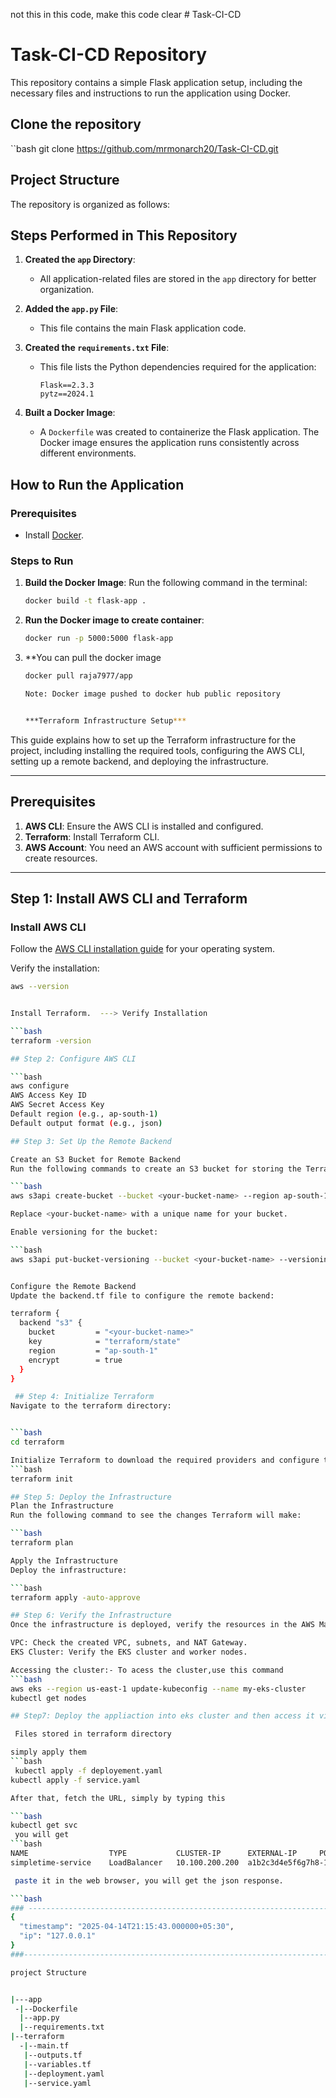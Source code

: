 not this in this code, make this code clear # Task-CI-CD
# Task-CI-CD Repository

This repository contains a simple Flask application setup, including the necessary files and instructions to run the application using Docker.


## Clone the repository

``bash
git clone https://github.com/mrmonarch20/Task-CI-CD.git

## Project Structure

The repository is organized as follows:

## Steps Performed in This Repository

1. **Created the `app` Directory**:
   - All application-related files are stored in the `app` directory for better organization.

2. **Added the `app.py` File**:
   - This file contains the main Flask application code.

3. **Created the `requirements.txt` File**:
   - This file lists the Python dependencies required for the application:
     ```
     Flask==2.3.3
     pytz==2024.1
     ```

4. **Built a Docker Image**:
   - A `Dockerfile` was created to containerize the Flask application. The Docker image ensures the application runs consistently across different environments.

## How to Run the Application

### Prerequisites
- Install [Docker](https://www.docker.com/).

### Steps to Run
1. **Build the Docker Image**:
   Run the following command in the terminal:
   ```bash
   docker build -t flask-app .

2. **Run the Docker image to create container**:
   ```bash
   docker run -p 5000:5000 flask-app


3. **You can pull the docker image
   ```bash
   docker pull raja7977/app

   Note: Docker image pushed to docker hub public repository


   ***Terraform Infrastructure Setup***

This guide explains how to set up the Terraform infrastructure for the project, including installing the required tools, configuring the AWS CLI, setting up a remote backend, and deploying the infrastructure.

---

## Prerequisites

1. **AWS CLI**: Ensure the AWS CLI is installed and configured.
2. **Terraform**: Install Terraform CLI.
3. **AWS Account**: You need an AWS account with sufficient permissions to create resources.

---

## Step 1: Install AWS CLI and Terraform

### Install AWS CLI
Follow the [AWS CLI installation guide](https://docs.aws.amazon.com/cli/latest/userguide/install-cliv2.html) for your operating system.

Verify the installation:
```bash
aws --version


Install Terraform.  ---> Verify Installation

```bash
terraform -version

## Step 2: Configure AWS CLI

```bash
aws configure
AWS Access Key ID
AWS Secret Access Key
Default region (e.g., ap-south-1)
Default output format (e.g., json)

## Step 3: Set Up the Remote Backend

Create an S3 Bucket for Remote Backend
Run the following commands to create an S3 bucket for storing the Terraform state file:

```bash
aws s3api create-bucket --bucket <your-bucket-name> --region ap-south-1 --create-bucket-configuration LocationConstraint=ap-south-1

Replace <your-bucket-name> with a unique name for your bucket.

Enable versioning for the bucket:

```bash
aws s3api put-bucket-versioning --bucket <your-bucket-name> --versioning-configuration Status=Enabled


Configure the Remote Backend
Update the backend.tf file to configure the remote backend:

terraform {
  backend "s3" {
    bucket         = "<your-bucket-name>"
    key            = "terraform/state"
    region         = "ap-south-1"
    encrypt        = true
  }
}

 ## Step 4: Initialize Terraform
Navigate to the terraform directory:


```bash
cd terraform

Initialize Terraform to download the required providers and configure the backend:
```bash
terraform init

## Step 5: Deploy the Infrastructure
Plan the Infrastructure
Run the following command to see the changes Terraform will make:

```bash
terraform plan

Apply the Infrastructure
Deploy the infrastructure:

```bash
terraform apply -auto-approve

## Step 6: Verify the Infrastructure
Once the infrastructure is deployed, verify the resources in the AWS Management Console:

VPC: Check the created VPC, subnets, and NAT Gateway.
EKS Cluster: Verify the EKS cluster and worker nodes.

Accessing the cluster:- To acess the cluster,use this command
```bash
aws eks --region us-east-1 update-kubeconfig --name my-eks-cluster
kubectl get nodes

## Step7: Deploy the appliaction into eks cluster and then access it via loadbalancer url

 Files stored in terraform directory

simply apply them
```bash
 kubectl apply -f deployement.yaml
kubectl apply -f service.yaml

After that, fetch the URL, simply by typing this

```bash
kubectl get svc
 you will get
```bash
NAME                  TYPE           CLUSTER-IP      EXTERNAL-IP     PORT(S)        AGE
simpletime-service    LoadBalancer   10.100.200.200  a1b2c3d4e5f6g7h8-1234567890.ap-south-1.elb.amazonaws.com  80:30777/TCP   10m

 paste it in the web browser, you will get the json response.

```bash
### -------------------------------------------------------------------------------
{
  "timestamp": "2025-04-14T21:15:43.000000+05:30",
  "ip": "127.0.0.1"
}
###----------------------------------------------------------------------------------

project Structure


|---app
 -|--Dockerfile
  |--app.py
  |--requirements.txt
|--terraform
  -|--main.tf
   |--outputs.tf
   |--variables.tf
   |--deployment.yaml
   |--service.yaml
